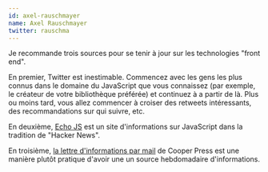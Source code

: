 ```yaml
---
id: axel-rauschmayer
name: Axel Rauschmayer
twitter: rauschma
---
```


Je recommande trois sources pour se tenir à jour sur les technologies "front end".

En premier, Twitter est inestimable. Commencez avec les gens les plus connus dans le domaine du JavaScript que vous connaissez (par exemple, le créateur de votre bibliothèque préférée) et continuez à a partir de là. Plus ou moins tard, vous allez commencer à croiser des retweets intéressants, des recommandations sur qui suivre, etc.

En deuxième, [Echo JS](http://www.echojs.com/) est un site d'informations sur JavaScript dans la tradition de "Hacker News".

En troisième, [la lettre d'informations par mail](https://cooperpress.com/) de Cooper Press est une manière plutôt pratique d'avoir une un source hebdomadaire d'informations.
